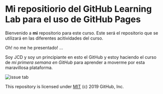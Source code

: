 # Mi repositiorio del GitHub Learning Lab para el uso de GitHub Pages

Bienvenido a **mi** repositorio para este curso. Este será el repositorio que se utilizará en las diferentes acitividades del curso. 

Oh! no me he presentado! ...

Soy JCD y soy un principiante en esto el GitHub y estoy haciendo el curso de *mi primera semana en GitHub* para aprender a moverme por esta maravillosa plataforma.

![issue tab](https://lab.github.com/public/images/issue_tab.png)


This repository is licensed under [MIT](../LICENSE) (c) 2019 GitHub, Inc.
